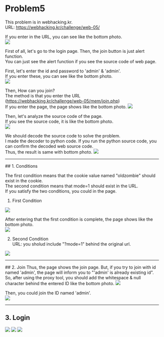 Problem5
===========   

This problem is in webhacking.kr.   
URL: <https://webhacking.kr/challenge/web-05/>   
 
If you enter in the URL, you can see like the bottom photo.    
<img src="./image/1.png"/>   

First of all, let's go to the login page. Then, the join button is just alert function.    
You can just see the alert function if you see the source code of web page.      

First, let's enter the id and password to 'admin' & 'admin'.    
If you enter these, you can see like the bottom photo.   
<img src="./image/2.png"/>    

Then, How can you join?     
The method is that you enter the URL (<https://webhacking.kr/challenge/web-05/mem/join.php>)    
If you enter the page, the page shows like the bottom photo. 
<img src="./image/3.png"/>    

Then, let's analyze the source code of the page.     
If you see the source code, it is like the bottom photo.     
<img src="./image/13.png"/>    

We should decode the source code to solve the problem.     
I made the decoder to python code. If you run the python source code, you can confirm the decoded web source code.    
Thus, the result is same with bottom photo. 
<img src="./image/4.png"/>     
<hr/>     
## 1. Conditions      

The first condition means that the cookie value named "oldzombie" should exist in the cookie.    
The second condition means that mode=1 should exist in the URL.     
If you satisfy the two conditions, you could in the page.     

1. First Condition     
<img src="./image/5.png"/>     

After entering that the first condition is complete, the page shows like the bottom photo.     
<img src="./image/6.png"/>    
  
2. Second Condition     
URL: you sholud include "?mode=1" behind the original url.     
<img src="./image/7.png"/>     

<hr/>     
## 2. Join    
Thus, the page shows the join page. But, if you try to join with id named 'admin', the page will inform you to "'admin' is already existing id".       
So, after using the proxy tool, you should add the whitespace & null character behind the entered ID like the bottom photo.     
<img src="./image/8.png"/>     

Then, you could join the ID named 'admin'.      
<img src="./image/9.png"/>      

<hr/>    

## 3. Login     
<img src="./image/10.png"/>     
<img src="./image/11.png"/>     
<img src="./image/12.png"/>     





